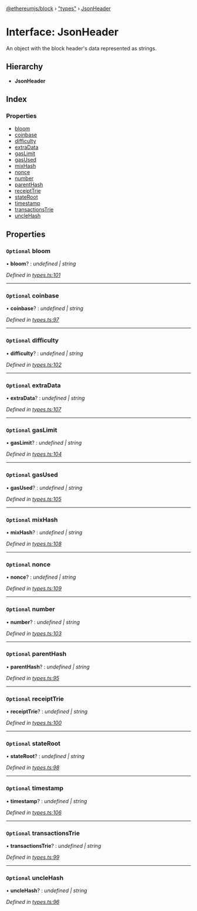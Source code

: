 [@ethereumjs/block](../README.md) › ["types"](../modules/_types_.md) › [JsonHeader](_types_.jsonheader.md)

# Interface: JsonHeader

An object with the block header's data represented as strings.

## Hierarchy

* **JsonHeader**

## Index

### Properties

* [bloom](_types_.jsonheader.md#optional-bloom)
* [coinbase](_types_.jsonheader.md#optional-coinbase)
* [difficulty](_types_.jsonheader.md#optional-difficulty)
* [extraData](_types_.jsonheader.md#optional-extradata)
* [gasLimit](_types_.jsonheader.md#optional-gaslimit)
* [gasUsed](_types_.jsonheader.md#optional-gasused)
* [mixHash](_types_.jsonheader.md#optional-mixhash)
* [nonce](_types_.jsonheader.md#optional-nonce)
* [number](_types_.jsonheader.md#optional-number)
* [parentHash](_types_.jsonheader.md#optional-parenthash)
* [receiptTrie](_types_.jsonheader.md#optional-receipttrie)
* [stateRoot](_types_.jsonheader.md#optional-stateroot)
* [timestamp](_types_.jsonheader.md#optional-timestamp)
* [transactionsTrie](_types_.jsonheader.md#optional-transactionstrie)
* [uncleHash](_types_.jsonheader.md#optional-unclehash)

## Properties

### `Optional` bloom

• **bloom**? : *undefined | string*

*Defined in [types.ts:101](https://github.com/ethereumjs/ethereumjs-vm/blob/master/packages/block/src/types.ts#L101)*

___

### `Optional` coinbase

• **coinbase**? : *undefined | string*

*Defined in [types.ts:97](https://github.com/ethereumjs/ethereumjs-vm/blob/master/packages/block/src/types.ts#L97)*

___

### `Optional` difficulty

• **difficulty**? : *undefined | string*

*Defined in [types.ts:102](https://github.com/ethereumjs/ethereumjs-vm/blob/master/packages/block/src/types.ts#L102)*

___

### `Optional` extraData

• **extraData**? : *undefined | string*

*Defined in [types.ts:107](https://github.com/ethereumjs/ethereumjs-vm/blob/master/packages/block/src/types.ts#L107)*

___

### `Optional` gasLimit

• **gasLimit**? : *undefined | string*

*Defined in [types.ts:104](https://github.com/ethereumjs/ethereumjs-vm/blob/master/packages/block/src/types.ts#L104)*

___

### `Optional` gasUsed

• **gasUsed**? : *undefined | string*

*Defined in [types.ts:105](https://github.com/ethereumjs/ethereumjs-vm/blob/master/packages/block/src/types.ts#L105)*

___

### `Optional` mixHash

• **mixHash**? : *undefined | string*

*Defined in [types.ts:108](https://github.com/ethereumjs/ethereumjs-vm/blob/master/packages/block/src/types.ts#L108)*

___

### `Optional` nonce

• **nonce**? : *undefined | string*

*Defined in [types.ts:109](https://github.com/ethereumjs/ethereumjs-vm/blob/master/packages/block/src/types.ts#L109)*

___

### `Optional` number

• **number**? : *undefined | string*

*Defined in [types.ts:103](https://github.com/ethereumjs/ethereumjs-vm/blob/master/packages/block/src/types.ts#L103)*

___

### `Optional` parentHash

• **parentHash**? : *undefined | string*

*Defined in [types.ts:95](https://github.com/ethereumjs/ethereumjs-vm/blob/master/packages/block/src/types.ts#L95)*

___

### `Optional` receiptTrie

• **receiptTrie**? : *undefined | string*

*Defined in [types.ts:100](https://github.com/ethereumjs/ethereumjs-vm/blob/master/packages/block/src/types.ts#L100)*

___

### `Optional` stateRoot

• **stateRoot**? : *undefined | string*

*Defined in [types.ts:98](https://github.com/ethereumjs/ethereumjs-vm/blob/master/packages/block/src/types.ts#L98)*

___

### `Optional` timestamp

• **timestamp**? : *undefined | string*

*Defined in [types.ts:106](https://github.com/ethereumjs/ethereumjs-vm/blob/master/packages/block/src/types.ts#L106)*

___

### `Optional` transactionsTrie

• **transactionsTrie**? : *undefined | string*

*Defined in [types.ts:99](https://github.com/ethereumjs/ethereumjs-vm/blob/master/packages/block/src/types.ts#L99)*

___

### `Optional` uncleHash

• **uncleHash**? : *undefined | string*

*Defined in [types.ts:96](https://github.com/ethereumjs/ethereumjs-vm/blob/master/packages/block/src/types.ts#L96)*

